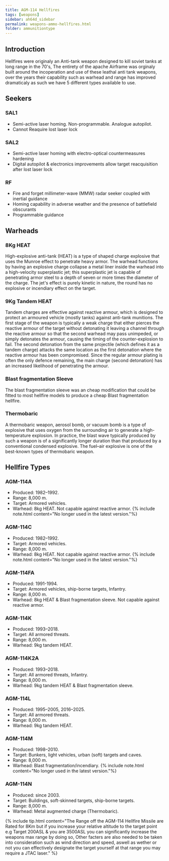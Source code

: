 ```yaml
---
title: AGM-114 Hellfires
tags: [weapons]
sidebar: ah64d_sidebar
permalink: weapons-ammo-hellfires.html
folder: ammunitiontype
---
```



## Introduction
Hellfires were originaly an Anti-tank weapon designed to kill soviet tanks at long range in the 70's, The entirety of the apache Airframe was orginaly built around the incoperation and use of these leathal anti tank weapons, over the years their capability such as warhead and range has improved dramaticaly as such we have 5 different types available to use.

## Seekers
### SAL1
- Semi-active laser homing. Non-programmable. Analogue autopilot.
- Cannot Reaquire lost laser lock

### SAL2
- Semi-active laser homing with electro-optical countermeasures hardening
- Digital autopilot & electronics improvements allow target reacquisition after lost laser lock

### RF
- Fire and forget millimeter-wave (MMW) radar seeker coupled with inertial guidance
- Homing capability in adverse weather and the presence of battlefield obscurants
- Programmable guidance

## Warheads
### 8Kg HEAT
High-explosive anti-tank (HEAT) is a type of shaped charge explosive that uses the Munroe effect to penetrate heavy armor. The warhead functions by having an explosive charge collapse a metal liner inside the warhead into a high-velocity superplastic jet; this superplastic jet is capable of penetrating armor steel to a depth of seven or more times the diameter of the charge. The jet's effect is purely kinetic in nature, the round has no explosive or incendiary effect on the target.
### 9Kg Tandem HEAT
Tandem charges are effective against reactive armour, which is designed to protect an armoured vehicle (mostly tanks) against anti-tank munitions. The first stage of the weapon is typically a weak charge that either pierces the reactive armour of the target without detonating it leaving a channel through the reactive armour so that the second warhead may pass unimpeded, or simply detonates the armour, causing the timing of the counter-explosion to fail. The second detonation from the same projectile (which defines it as a tandem charge) attacks the same location as the first detonation where the reactive armour has been compromised. Since the regular armour plating is often the only defence remaining, the main charge (second detonation) has an increased likelihood of penetrating the armour.
### Blast fragmentation Sleeve
The blast fragmentation sleeve was an cheap modification that could be fitted to most hellfire models to produce a cheap Blast fragmentation hellfire.
### Thermobaric
A thermobaric weapon, aerosol bomb, or vacuum bomb is a type of explosive that uses oxygen from the surrounding air to generate a high-temperature explosion. In practice, the blast wave typically produced by such a weapon is of a significantly longer duration than that produced by a conventional condensed explosive. The fuel–air explosive is one of the best-known types of thermobaric weapon.

## Hellfire Types

### AGM-114A
- Produced: 1982–1992.
- Range: 8,000 m.
- Target: Armored vehicles.
- Warhead: 8kg HEAT. Not capable against reactive armor.
{% include note.html content="No longer used in the latest version."%}

### AGM-114C
- Produced: 1982–1992.
- Target: Armored vehicles.
- Range: 8,000 m.
- Warhead: 8kg HEAT. Not capable against reactive armor.
{% include note.html content="No longer used in the latest version."%}


### AGM-114FA
- Produced: 1991-1994.
- Target: Armored vehicles, ship-borne targets, Infantry.
- Range: 8,000 m.
- Warhead: 8kg HEAT & Blast fragmentation sleeve. Not capable against reactive armor.

### AGM-114K
- Produced: 1993–2018.
- Target: All armored threats.
- Range: 8,000 m.
- Warhead: 9kg tandem HEAT.

### AGM-114K2A
- Produced: 1993–2018.
- Target: All armored threats, Infantry.
- Range: 8,000 m.
- Warhead: 9kg tandem HEAT & Blast fragmentation sleeve.

### AGM-114L
- Produced: 1995–2005, 2016–2025.
- Target: All armored threats.
- Range: 8,000 m.
- Warhead: 9kg tandem HEAT.

### AGM-114M
- Produced: 1998–2010.
- Target: Bunkers, light vehicles, urban (soft) targets and caves.
- Range: 8,000 m.
- Warhead: Blast fragmentation/incendiary.
{% include note.html content="No longer used in the latest version."%}

### AGM-114N
- Produced: since 2003.
- Target: Buildings, soft-skinned targets, ship-borne targets.
- Range: 8,000 m.
- Warhead: Metal augmented charge (Thermobaric).

{% include tip.html content="The Range off the AGM-114 Hellfire Missile are Rated for 8Km but if you increase your relative altitude to the target point e.g Target 200ASL & you are 3500ASL you can significantly increase the weapons max range by doing so, Other facters are also needed to be taken into consideration such as wind direction and speed, aswell as wether or not you can effectively designate the target yourself at that range you may require a JTAC laser." %}